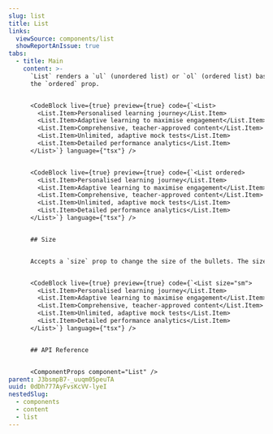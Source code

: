```yaml
---
slug: list
title: List
links:
  viewSource: components/list
  showReportAnIssue: true
tabs:
  - title: Main
    content: >-
      `List` renders a `ul` (unordered list) or `ol` (ordered list) based on
      the `ordered` prop. 


      <CodeBlock live={true} preview={true} code={`<List>
        <List.Item>Personalised learning journey</List.Item>
        <List.Item>Adaptive learning to maximise engagement</List.Item>
        <List.Item>Comprehensive, teacher-approved content</List.Item>
        <List.Item>Unlimited, adaptive mock tests</List.Item>
        <List.Item>Detailed performance analytics</List.Item>
      </List>`} language={"tsx"} />


      <CodeBlock live={true} preview={true} code={`<List ordered>
        <List.Item>Personalised learning journey</List.Item>
        <List.Item>Adaptive learning to maximise engagement</List.Item>
        <List.Item>Comprehensive, teacher-approved content</List.Item>
        <List.Item>Unlimited, adaptive mock tests</List.Item>
        <List.Item>Detailed performance analytics</List.Item>
      </List>`} language={"tsx"} />


      ## Size


      Accepts a `size` prop to change the size of the bullets. The size prop only works with unordered lists.


      <CodeBlock live={true} preview={true} code={`<List size="sm">
        <List.Item>Personalised learning journey</List.Item>
        <List.Item>Adaptive learning to maximise engagement</List.Item>
        <List.Item>Comprehensive, teacher-approved content</List.Item>
        <List.Item>Unlimited, adaptive mock tests</List.Item>
        <List.Item>Detailed performance analytics</List.Item>
      </List>`} language={"tsx"} />


      ## API Reference


      <ComponentProps component="List" />
parent: J3bsmpB7-_uuqm05peuTA
uuid: 0dDh777AyFvsKcVV-lyeI
nestedSlug:
  - components
  - content
  - list
---
```


